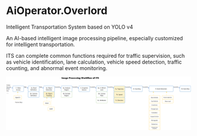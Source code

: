 # AiOperator.Overlord
Intelligent Transportation System based on YOLO v4

An AI-based intelligent image processing pipeline, especially customized for intelligent transportation.

ITS can complete common functions required for traffic supervision, such as vehicle identification, lane calculation, vehicle speed detection, traffic counting, and abnormal event monitoring.

![Workflow](https://github.com/OverwindSlash/AiOperator.Overlord/blob/master/Workflow.png?raw=true)

